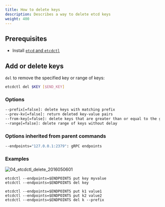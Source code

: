 ```yaml
---
title: How to delete keys
description: Describes a way to delete etcd keys
weight: 400
---
```


## Prerequisites

* Install [`etcd` and `etcdctl`](https://etcd.io/docs/v3.6/install/)

## Add or delete keys

`del` to remove the specified key or range of keys:

```bash
etcdctl del $KEY [$END_KEY]
```

### Options

```bash
--prefix[=false]: delete keys with matching prefix
--prev-kv[=false]: return deleted key-value pairs
--from-key[=false]: delete keys that are greater than or equal to the given key using byte compare
--range[=false]: delete range of keys without delay
```

### Options inherited from parent commands

```bash
--endpoints="127.0.0.1:2379": gRPC endpoints
```

### Examples

![04_etcdctl_delete_2016050601](https://storage.googleapis.com/etcd/demo/04_etcdctl_delete_2016050601.gif)

```shell
etcdctl --endpoints=$ENDPOINTS put key myvalue
etcdctl --endpoints=$ENDPOINTS del key

etcdctl --endpoints=$ENDPOINTS put k1 value1
etcdctl --endpoints=$ENDPOINTS put k2 value2
etcdctl --endpoints=$ENDPOINTS del k --prefix
```
